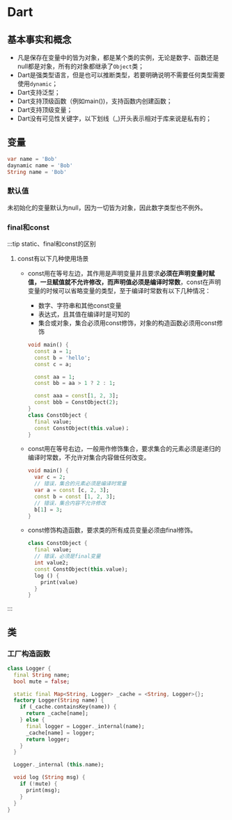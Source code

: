 # Dart

## 基本事实和概念

* 凡是保存在变量中的皆为对象，都是某个类的实例，无论是数字、函数还是null都是对象，所有的对象都继承了`Object`类；
* Dart是强类型语言，但是也可以推断类型，若要明确说明不需要任何类型需要使用`dynamic`；
* Dart支持泛型；
* Dart支持顶级函数（例如main())，支持函数内创建函数；
* Dart支持顶级变量；
* Dart没有可见性关键字，以下划线（_)开头表示相对于库来说是私有的；

## 变量

```dart
var name = 'Bob'
daynamic name = 'Bob'
String name = 'Bob'
```

### 默认值

未初始化的变量默认为null，因为一切皆为对象，因此数字类型也不例外。

### final和const

:::tip static、final和const的区别

1. const有以下几种使用场景

   * const用在等号左边，其作用是声明变量并且要求**必须在声明变量时赋值，一旦赋值就不允许修改，而声明值必须是编译时常数**，const在声明变量的时候可以省略变量的类型，至于编译时常数有以下几种情况：
     * 数字、字符串和其他const变量
     * 表达式，且其值在编译时是可知的
     * 集合或对象，集合必须用const修饰，对象的构造函数必须用const修饰

     ```dart
     void main() {
       const a = 1;
       const b = 'hello';
       const c = a;

       const aa = 1;
       const bb = aa > 1 ? 2 : 1;

       const aaa = const[1, 2, 3];
       const bbb = ConstObject(2);
     }
     class ConstObject {
       final value;
       const ConstObject(this.value)；
     }
     ```

   * const用在等号右边，一般用作修饰集合，要求集合的元素必须是递归的编译时常数，不允许对集合内容做任何改变。

     ```dart
     void main() {
       var c = 2;
       // 错误，集合的元素必须是编译时常量
       var a = const [c, 2, 3];
       const b = const [1, 2, 3];
       // 错误，集合内容不允许修改
       b[1] = 3;
     }
     ```

   * const修饰构造函数，要求类的所有成员变量必须由final修饰。

     ```dart
     class ConstObject {
       final value;
       // 错误，必须是final变量
       int value2;
       const ConstObject(this.value);
       log () {
         print(value)
       }
     }
     ```

:::

## 类

### 工厂构造函数

```dart
class Logger {
  final String name;
  bool mute = false;

  static final Map<String, Logger> _cache = <String, Logger>{};
  factory Logger(String name) {
    if (_cache.containsKey(name)) {
      return _cache[name];
    } else {
      final logger = Logger._internal(name);
      _cache[name] = logger;
      return logger;
    }
  }

  Logger._internal (this.name);

  void log (String msg) {
    if (!mute) {
      print(msg);
    }
  }
}
```
